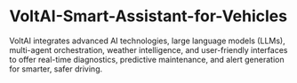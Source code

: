 # VoltAI-Smart-Assistant-for-Vehicles
VoltAI integrates advanced AI technologies, large language models (LLMs), multi-agent  orchestration, weather intelligence, and user-friendly interfaces to offer real-time diagnostics,  predictive maintenance, and alert generation for smarter, safer driving.
